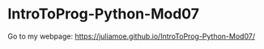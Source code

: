 # IntroToProg-Python-Mod07
 Go to my webpage:
 https://juliamoe.github.io/IntroToProg-Python-Mod07/
